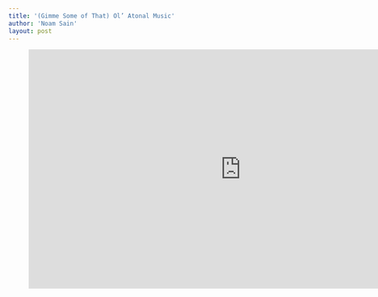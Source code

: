 ```yaml
---
title: '(Gimme Some of That) Ol’ Atonal Music'
author: 'Noam Sain'
layout: post
---
```


<figure class="wp-block-embed-youtube wp-block-embed is-type-video is-provider-youtube wp-embed-aspect-16-9 wp-has-aspect-ratio"><div class="wp-block-embed__wrapper"><iframe allow="accelerometer; autoplay; clipboard-write; encrypted-media; gyroscope; picture-in-picture; web-share" allowfullscreen="" frameborder="0" height="473" loading="lazy" src="https://www.youtube.com/embed/gzodB0Sp6ZI?feature=oembed" title="(Gimme Some of That) Ol' Atonal Music - Merle Hazard feat. Alison Brown" width="840"></iframe></div></figure>